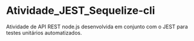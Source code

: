 # Atividade_JEST_Sequelize-cli
Atividade de API REST node.js desenvolvida em conjunto com o JEST para testes unitários automatizados.
